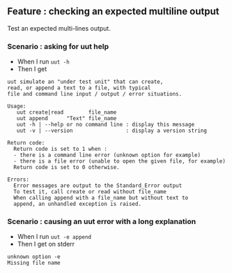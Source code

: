 ## Feature : checking an expected multiline output

Test an expected multi-lines output.

### Scenario : asking for uut help

  - When I run `uut -h`
  - Then I get 

```
uut simulate an "under test unit" that can create,
read, or append a text to a file, with typical
file and command line input / output / error situations.

Usage:
   uut create|read        file_name
   uut append      "Text" file_name
   uut -h | --help or no command line : display this message
   uut -v | --version                 : display a version string

Return code:
  Return code is set to 1 when :
  - there is a command line error (unknown option for example)
  - there is a file error (unable to open the given file, for example)
  Return code is set to 0 otherwise.

Errors:
  Error messages are output to the Standard_Error output
  To test it, call create or read without file_name
  When calling append with a file_name but without text to
  append, an unhandled exception is raised.
```

### Scenario : causing an uut error with a long explanation

  - When I run `uut -e append `
  - Then I get on stderr

```
unknown option -e
Missing file name
```

 